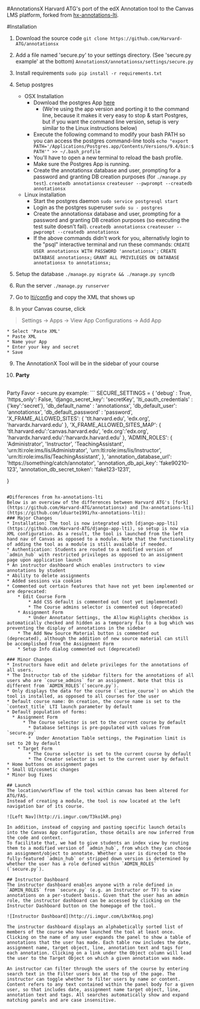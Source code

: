 #AnnotationsX
Harvard ATG's port of the edX Annotation tool to the Canvas LMS platform, forked from [hx-annotations-lti](https://github.com/lduarte1991/hx-annotations-lti).

#Installation

1. Download the source code
`git clone https://github.com/Harvard-ATG/annotationsx`

2. Add a file named 'secure.py' to your settings directory. (See 'secure.py example' at the bottom)
`AnnotationsX/annotationsx/settings/secure.py`

3. Install requirements 
	`sudo pip install -r requirements.txt`
	
4. Setup postgres
	* OSX Installation
		* Download the postgres App [here](http://postgresapp.com/)
			* (We're using the app version and porting it to the command line, because it makes it very easy to stop & start Postgres, but if you want the command line version, setup is very similar to the Linux instructions below)
		* Execute the following command to modify your bash PATH so you can access the postgres command-line tools
			` echo "export PATH='/Applications/Postgres.app/Contents/Versions/9.4/bin:$PATH'" >> ~/.bash_profile `
		* You'll have to open a new terminal to reload the bash profile.
		* Make sure the Postgres App is running.
		* Create the annotationsx database and user, prompting for a password and granting DB creation purposes (for `./manage.py test`).
			`createdb annotationsx`
			`createuser --pwprompt --createdb annotationsx`
	* Linux installation
		* Start the postgres daemon
			`sudo service postgresql start`
		* Login as the postgres superuser
			`sudo su - postgres`
		* Create the annotationsx database and user, prompting for a password and granting DB creation purposes (so executing the test suite doesn't fail).
			`createdb annotationsx`
			`createuser --pwprompt --createdb annotationsx`
		* If the above commands didn't work for you, alternativly login to the "psql" interactive terminal and run these commands:
			`CREATE USER annotationsx WITH PASSWORD 'annotationsx';`
			`CREATE DATABASE annotationsx;`
			`GRANT ALL PRIVILEGES ON DATABASE annotationsx to annotationsx;`
5. Setup the database
	`./manage.py migrate && ./manage.py syncdb`
	
6. Run the server
	`./manage.py runserver`

7. Go to [lti/config](http://localhost:8000/lti/config) and copy the XML that shows up

8. In your Canvas course, click
>Settings -> Apps -> View App Configurations -> Add App

	* Select 'Paste XML'
	* Paste XML
	* Name your App
	* Enter your key and secret
	* Save

9. The AnnotationX Tool will be in the sidebar of your course

10. **Party**

<br/>
Party Favor - secure.py example:
```
SECURE_SETTINGS = {
	'debug' : True,
	'https_only': False,
	'django_secret_key': 'secretKey',
	'lti_oauth_credentials' : {'key':'secret'},
	'db_default_name' : 'annotationsx',
	'db_default_user': 'annotationsx',
	'db_default_password' : 'password',
	'X_FRAME_ALLOWED_SITES': {
		'tlt.harvard.edu',
		'edx.org',
		'harvardx.harvard.edu'
	},
	'X_FRAME_ALLOWED_SITES_MAP': {
		'tlt.harvard.edu':'canvas.harvard.edu',
		'edx.org':'edx.org',
		'harvardx.harvard.edu':'harvardx.harvard.edu'
	},
	'ADMIN_ROLES': {
		'Administrator', 'Instructor', 'TeachingAssistant',
		'urn:lti:role:ims/lis/Administrator',
		'urn:lti:role:ims/lis/Instructor',
		'urn:lti:role:ims/lis/TeachingAssistant',
	},
	'annotation_database_url': 'https://something/catch/annotator',
	'annotation_db_api_key': 'fake90210-123',
	'annotation_db_secret_token': 'fake123-1231',

}
```

#Differences from hx-annotations-lti
Below is an overview of the differences between Harvard ATG's [fork](https://github.com/Harvard-ATG/annotationsx) and [hx-annotations-lti](https://github.com/lduarte1991/hx-annotations-lti):
### Major Changes
* Installation: The tool is now integrated with [django-app-lti](https://github.com/Harvard-ATG/django-app-lti), so setup is now via XML configuration. As a result, the tool is launched from the left hand nav of Canvas as opposed to a module. Note that the functionality of adding the tool as a module is still available if needed.
* Authentication: Students are routed to a modified version of `admin_hub` with restricted privileges as opposed to an assignment page upon application launch
* An instructor dashboard which enables instructors to view annotations by student 
* Ability to delete assignments
* Added sessions via cookies
* Commented out certain features that have not yet been implemented or are deprecated:
	* Edit Course Form
		* Add CSS default is commented out (not yet implemented)
		* The Course admins selector is commented out (deprecated)
	* Assignment Form
		* Under Annotator Settings, the Allow Highlights checkbox is automatically checked and hidden as a temporary fix to a bug which was preventing the display of annotations in the sidebar
	* The Add New Source Material button is commented out (deprecated), although the addition of new source material can still be accomplished from the Assignment Form
	* Setup Info dialog commented out (deprecated)

### Minor Changes
* Instructors have edit and delete privileges for the annotations of all users.
* The Instructor tab of the sidebar filters for the annotations of all users who are `course_admins` for an assignment. Note that this is different from `ADMIN_ROLES`(`secure.py`).
* Only displays the data for the course (`active_course`) on which the tool is installed, as opposed to all courses for the user
* Default course name: On creation, the course name is set to the `context_title` LTI launch parameter by default
* Default population of forms:
  * Assignment Form 
	  * The Course selector is set to the current course by default
		* Database Settings is pre-populated with values from `secure.py`
		*  Under Annotation Table settings, the Pagination limit is set to 20 by default 
	* Target Form
		* The Course selector is set to the current course by default
		* The Creator selector is set to the current user by default
* Home buttons on assignment pages
* Small UI/cosmetic changes
* Minor bug fixes

## Launch
The location/workflow of the tool within canvas has been altered for ATG/FAS.
Instead of creating a module, the tool is now located at the left navigation bar of its course.

![Left Nav](http://i.imgur.com/T3ko1kR.png)

In addition, instead of copying and pasting specific launch details into the Canvas App configuration, those details are now inferred from the code and context. 
To facilitate that, we had to give students an index view by routing them to a modified version of `admin_hub`, from which they can choose an assignment/object to annotate. Whether a user is directed to the fully-featured `admin_hub` or stripped down version is determined by whether the user has a role defined within `ADMIN_ROLES` (`secure.py`).

## Instructor Dashboard
The instructor dashboard enables anyone with a role defined in `ADMIN_ROLES` from `secure.py` (e.g. an Instructor or TF) to view annotations on a per-student basis. Given that the user has an admin role, the instructor dashboard can be accessed by clicking on the Instructor Dashboard button on the homepage of the tool. 

![Instructor Dashboard](http://i.imgur.com/LbxYAsq.png)

The instructor dashboard displays an alphabetically sorted list of members of the course who have launched the tool at least once. Clicking on the name of any user expands the panel to show a table of annotations that the user has made. Each table row includes the date, assignment name, target object, line, annotation text and tags for each annotation. Clicking on a link under the Object column will lead the user to the Target Object on which a given annotation was made.

An instructor can filter through the users of the course by entering search text in the Filter users box at the top of the page. The instructor can toggle whether to filter users by name or content. Content refers to any text contained within the panel body for a given user, so that includes date, assignment name target object, line, annotation text and tags. All searches automatically show and expand matching panels and are case insensitive.
